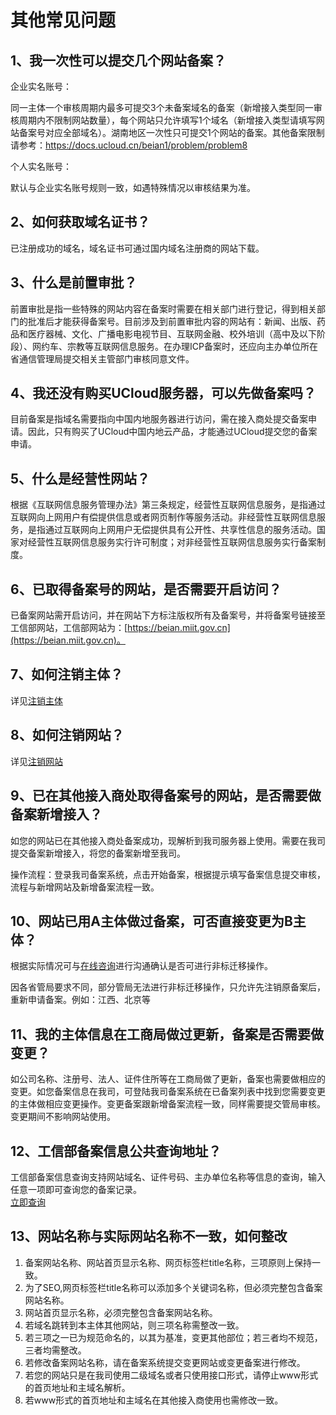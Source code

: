 

# 其他常见问题

## 1、我一次性可以提交几个网站备案？

企业实名账号： <br/>

同一主体一个审核周期内最多可提交3个未备案域名的备案（新增接入类型同一审核周期内不限制网站数量），每个网站只允许填写1个域名（新增接入类型请填写网站备案号对应全部域名）。湖南地区一次性只可提交1个网站的备案。其他备案限制请参考：https://docs.ucloud.cn/beian1/problem/problem8 <br/>

个人实名账号： <br/>

默认与企业实名账号规则一致，如遇特殊情况以审核结果为准。

## 2、如何获取域名证书？

已注册成功的域名，域名证书可通过国内域名注册商的网站下载。

## 3、什么是前置审批？

前置审批是指一些特殊的网站内容在备案时需要在相关部门进行登记，得到相关部门的批准后才能获得备案号。目前涉及到前置审批内容的网站有：新闻、出版、药品和医疗器械、文化、广播电影电视节目、互联网金融、校外培训（高中及以下阶段）、网约车、宗教等互联网信息服务。在办理ICP备案时，还应向主办单位所在省通信管理局提交相关主管部门审核同意文件。  

## 4、我还没有购买UCloud服务器，可以先做备案吗？

目前备案是指域名需要指向中国内地服务器进行访问，需在接入商处提交备案申请。因此，只有购买了UCloud中国内地云产品，才能通过UCloud提交您的备案申请。  

## 5、什么是经营性网站？

根据《互联网信息服务管理办法》第三条规定，经营性互联网信息服务，是指通过互联网向上网用户有偿提供信息或者网页制作等服务活动。非经营性互联网信息服务，是指通过互联网向上网用户无偿提供具有公开性、共享性信息的服务活动。国家对经营性互联网信息服务实行许可制度；对非经营性互联网信息服务实行备案制度。

## 6、已取得备案号的网站，是否需要开启访问？

已备案网站需开启访问，并在网站下方标注版权所有及备案号，并将备案号链接至工信部网站，工信部网站为：[https://beian.miit.gov.cn](https://beian.miit.gov.cn)。

## 7、如何注销主体？

详见[注销主体](https://docs.ucloud.cn/beian1/guidance/guidance4)

## 8、如何注销网站？

详见[注销网站](https://docs.ucloud.cn/beian1/guidance/guidance5)

## 9、已在其他接入商处取得备案号的网站，是否需要做备案新增接入？

如您的网站已在其他接入商处备案成功，现解析到我司服务器上使用。需要在我司提交备案新增接入，将您的备案新增至我司。

操作流程：登录我司备案系统，点击开始备案，根据提示填写备案信息提交审核，流程与新增网站及新增备案流程一致。

## 10、网站已用A主体做过备案，可否直接变更为B主体？

根据实际情况可与[在线咨询](https://spt.ucloud.cn/30002)进行沟通确认是否可进行非标迁移操作。

因各省管局要求不同，部分管局无法进行非标迁移操作，只允许先注销原备案后，重新申请备案。例如：江西、北京等

## 11、我的主体信息在工商局做过更新，备案是否需要做变更？

如公司名称、注册号、法人、证件住所等在工商局做了更新，备案也需要做相应的变更。如您备案信息在我司，可登陆我司备案系统在已备案列表中找到您需要变更的主体做相应变更操作。变更备案跟新增备案流程一致，同样需要提交管局审核。变更期间不影响网站使用。

## 12、工信部备案信息公共查询地址？

工信部备案信息查询支持网站域名、证件号码、主办单位名称等信息的查询，输入任意一项即可查询您的备案记录。  
[立即查询](https://beian.miit.gov.cn)

## 13、网站名称与实际网站名称不一致，如何整改

1.  备案网站名称、网站首页显示名称、网页标签栏title名称，三项原则上保持一致。 
2.  为了SEO,网页标签栏title名称可以添加多个关键词名称，但必须完整包含备案网站名称。 
3.  网站首页显示名称，必须完整包含备案网站名称。
4.  若域名跳转到本主体其他网站，则三项名称需整改一致。
5.  若三项之一已为规范命名的，以其为基准，变更其他部位；若三者均不规范，三者均需整改。
6.  若修改备案网站名称，请在备案系统提交变更网站或变更备案进行修改。
7.  若您的网站只是在我司使用二级域名或者只使用接口形式，请停止www形式的首页地址和主域名解析。
8.  若www形式的首页地址和主域名在其他接入商使用也需修改一致。
